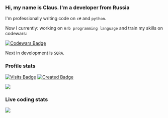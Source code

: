 
### Hi, my name is Claus. I'm a developer from Russia 
I'm professionally writing code on `c#` and `python`.

Now I currently: working on `Arb programming language` and train my skills on codewars: 

[![Codewars Badge](https://www.codewars.com/users/clausstolz/badges/micro)](https://www.codewars.com/users/clausstolz)

Next in development is `SQRA`.
### Profile stats

[![Visits Badge](https://badges.pufler.dev/visits/clausstolz/clausstolz)](https://badges.pufler.dev)
[![Created Badge](https://badges.pufler.dev/created/clausstolz/timetable)](https://badges.pufler.dev)


<td align="center" style="padding=0;width=100%;">
      <img align="center" style="padding=0;" src="https://github-readme-stats.vercel.app/api/?username=ClausStolz&show_icons=true&hide_border=true&icon_color=C9F9D9&hide_title=true&count_private=true" />

### Live coding stats
  
<td align="center" style="padding=0;width=100%;">
      <img align="center" style="padding=0;" src="https://github-readme-stats.vercel.app/api/wakatime?username=ClausStolz&layout=compact&hide_border=true" />
    
    
